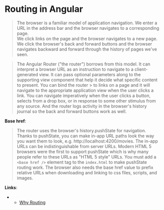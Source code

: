 Routing in Angular
===========================================================

> The browser is a familiar model of application navigation.
> We enter a URL in the address bar and the browser navigates to a corresponding page.  
> We click links on the page and the browser navigates to a new page.  
> We click the browser's back and forward buttons and the browser navigates backward and forward through the history of pages we've seen.

> The Angular Router ("the router") borrows from this model. It can interpret a browser URL as an instruction to navigate to a client-generated view. It can pass optional parameters along to the supporting view component that help it decide what specific content to present. You can bind the router > to links on a page and it will navigate to the appropriate application view when the user clicks a link. You can navigate imperatively when the user clicks a button, selects from a drop box, or in response to some other stimulus from any source. And the router logs activity in the browser's history journal so the back and forward buttons work as well.


**Base href**:
> The router uses the browser's history.pushState for navigation. Thanks to pushState, you can make in-app URL paths look the way you want them to look, e.g. http://localhost:4200/movies. The in-app URLs can be indistinguishable from server URLs.
> Modern HTML 5 browsers were the first to support pushState which is why many people refer to these URLs as "HTML 5 style" URLs.
> You must add a `<base href />` element tag to the `index.html` to make pushState routing work. The browser also needs the base href value to prefix relative URLs when downloading and linking to css files, scripts, and images.

**Links**:
- - [Why Routing](https://angular-2-training-book.rangle.io/handout/routing/why_routing.html)


